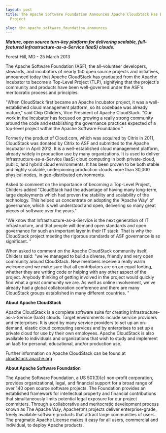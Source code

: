 ```yaml
---
layout: post
title: The Apache Software Foundation Announces Apache CloudStack Has Become A Top-Level
  Project

slug: the_apache_software_foundation_announces
---
```

<p><strong><em>Mature, open source turn-key platform for delivering scalable, full-featured Infrastructure-as-a-Service (IaaS) clouds.</em></strong></p>
<p>Forest Hill, MD - 25 March 2013</p>
<p>The Apache Software Foundation (ASF), the all-volunteer developers, stewards, and incubators of nearly 150 open source projects and initiatives, announced today that Apache CloudStack has graduated from the Apache Incubator to become a Top-Level Project (TLP), signifying that the project's community and products have been well-governed under the ASF's meritocratic process and principles.</p>

<p>"When CloudStack first became an Apache Incubator project, it was a well-established cloud management platform, so its codebase was already mature," said Chip Childers, Vice President of Apache CloudStack. "Our work in the Incubator has focused on growing a really strong community around the code and establishing the governance practices expected of a top-level project within the Apache Software Foundation."</p>

<p>Formerly the product of Cloud.com, which was acquired by Citrix in 2011, CloudStack was donated by Citrix to ASF and submitted to the Apache Incubator in April 2012. It is a well-established cloud management platform, already widely in production use by many organizations. It is used to deliver Infrastructure-as-a-Service (IaaS) cloud computing in both private-cloud, public, and hybrid cloud environments. It has been proven to be both stable and highly scalable, underpinning production clouds more than 30,000 physical nodes, in geo-distributed environments.</p>

<p>Asked to comment on the importance of becoming a Top-Level Project, Childers added "CloudStack had the advantage of having many long-term, large deployments which had proven the stability and scalability of the technology. This helped us concentrate on adopting the 'Apache Way' of governance, which is well understood and open, delivering so many great pieces of software over the years."</p>

<p>"We know that Infrastructure-as-a-Service is the next generation of IT infrastructure, and that people will demand open standards and open governance for such an important layer in their IT stack. That is why the CloudStack project meeting the rigorous standards of ASF governance is so significant. "</p>

<p>When asked to comment on the Apache CloudStack community itself, Childers said: "we've managed to build a diverse, friendly and very open community around CloudStack. New members receive a really warm welcome and we make sure that all contributors are on an equal footing, whether they are writing code or helping with any other aspect of the project. Anybody thinking of getting involved in the project would quickly find what a great community we are. As well as online involvement, we've already had a global collaboration conference and there are many CloudStack groups established in many different countries. "</p>

<p><strong>About Apache CloudStack</strong></p>

<p>Apache CloudStack is a complete software suite for creating Infrastructure-as-a-Service (IaaS) clouds. Target environments include service providers and enterprises. It is used by many service providers to set up an on-demand, elastic cloud computing services and by enterprises to set up a private cloud for use by their own employees. Apache CloudStack is also available to individuals and organizations that wish to study and implement an IaaS for personal, educational, and/or production use.</p>

<p>Further information on Apache CloudStack can be found at <a href="http://cloudstack.apache.org/">cloudstack.apache.org</a>.</p>

<p><strong>About Apache Software Foundation</strong></p>

<p>The Apache Software Foundation, a US 501(3)(c) non-profit corporation, provides organizational, legal, and financial support for a broad range of over 140 open source software projects. The Foundation provides an established framework for intellectual property and financial contributions that simultaneously limits potential legal exposure for our project committers. Through a collaborative and meritocratic development process known as The Apache Way, Apache(tm) projects deliver enterprise-grade, freely available software products that attract large communities of users. The pragmatic Apache License makes it easy for all users, commercial and individual, to deploy Apache products. </p>

